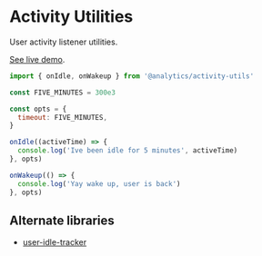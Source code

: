 <!--
title: User activity util
pageTitle: User Activity Utils
description: Utility library for firing events on user idle & wakeup
-->

# Activity Utilities

User activity listener utilities.

[See live demo](https://utils-activity-listener.netlify.app).

```js
import { onIdle, onWakeup } from '@analytics/activity-utils'

const FIVE_MINUTES = 300e3

const opts = {
  timeout: FIVE_MINUTES,
}

onIdle((activeTime) => {
  console.log('Ive been idle for 5 minutes', activeTime)
}, opts)

onWakeup(() => {
  console.log('Yay wake up, user is back')
}, opts)
```

## Alternate libraries

- [user-idle-tracker](https://github.com/willianjusten/user-idle-tracker)